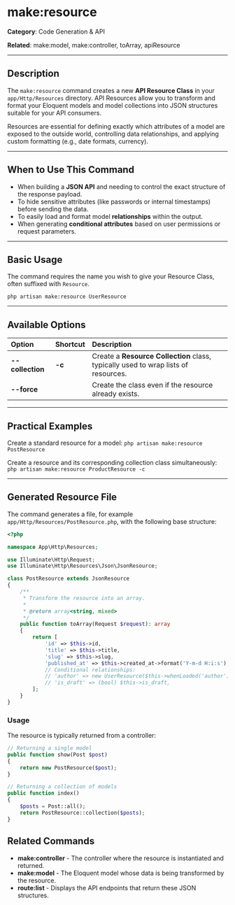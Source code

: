 # make:resource

**Category**: Code Generation & API

**Related**: make:model, make:controller, toArray, apiResource

---

## Description

The `make:resource` command creates a new **API Resource Class** in your `app/Http/Resources` directory. API Resources allow you to transform and format your Eloquent models and model collections into JSON structures suitable for your API consumers.

Resources are essential for defining exactly which attributes of a model are exposed to the outside world, controlling data relationships, and applying custom formatting (e.g., date formats, currency).

---

## When to Use This Command

- When building a **JSON API** and needing to control the exact structure of the response payload.
- To hide sensitive attributes (like passwords or internal timestamps) before sending the data.
- To easily load and format model **relationships** within the output.
- When generating **conditional attributes** based on user permissions or request parameters.

---

## Basic Usage

The command requires the name you wish to give your Resource Class, often suffixed with `Resource`.

`php artisan make:resource UserResource`

---

## Available Options

| Option | Shortcut | Description |
| :--- | :--- | :--- |
| **--collection** | **-c** | Create a **Resource Collection** class, typically used to wrap lists of resources. |
| **--force** | | Create the class even if the resource already exists. |

---

## Practical Examples

Create a standard resource for a model:
`php artisan make:resource PostResource`

Create a resource and its corresponding collection class simultaneously:
`php artisan make:resource ProductResource -c`

---

## Generated Resource File

The command generates a file, for example `app/Http/Resources/PostResource.php`, with the following base structure:

```php
<?php

namespace App\Http\Resources;

use Illuminate\Http\Request;
use Illuminate\Http\Resources\Json\JsonResource;

class PostResource extends JsonResource
{
    /**
     * Transform the resource into an array.
     *
     * @return array<string, mixed>
     */
    public function toArray(Request $request): array
    {
        return [
            'id' => $this->id,
            'title' => $this->title,
            'slug' => $this->slug,
            'published_at' => $this->created_at->format('Y-m-d H:i:s'),
            // Conditional relationships:
            // 'author' => new UserResource($this->whenLoaded('author')),
            // 'is_draft' => (bool) $this->is_draft,
        ];
    }
}
```
### Usage

The resource is typically returned from a controller:
```php
// Returning a single model
public function show(Post $post)
{
    return new PostResource($post);
}

// Returning a collection of models
public function index()
{
    $posts = Post::all();
    return PostResource::collection($posts);
}
```
## Related Commands

* **make:controller** - The controller where the resource is instantiated and returned.
* **make:model** - The Eloquent model whose data is being transformed by the resource.
* **route:list** - Displays the API endpoints that return these JSON structures.
